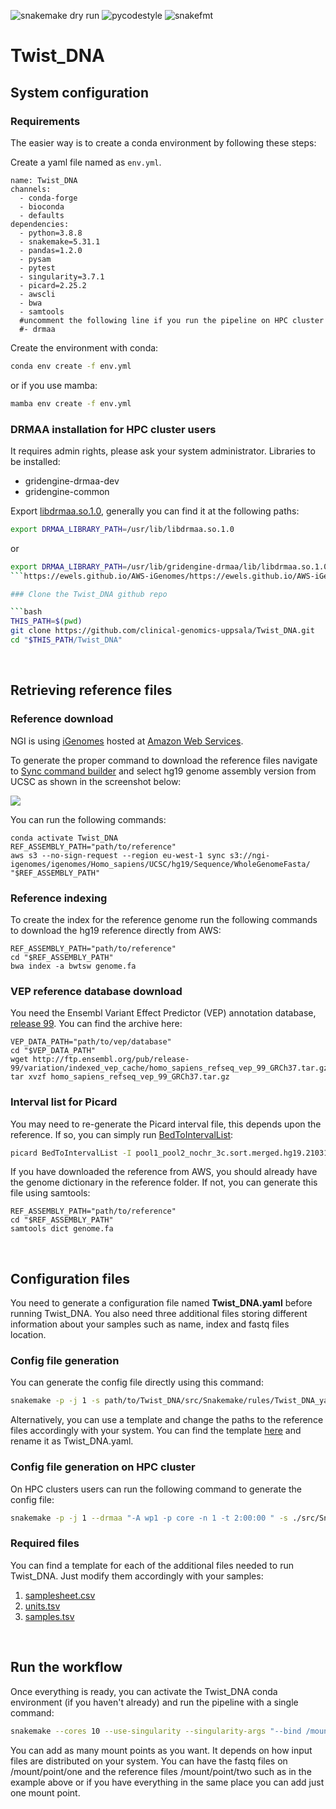 ![snakemake dry run](https://github.com/clinical-genomics-uppsala/Twist_DNA/workflows/snakemake%20dry%20run/badge.svg?branch=develop)
![pycodestyle](https://github.com/clinical-genomics-uppsala/Twist_DNA/workflows/pycodestyle/badge.svg?branch=develop)
![snakefmt](https://github.com/clinical-genomics-uppsala/Twist_DNA/workflows/snakefmt/badge.svg?branch=develop)

# Twist_DNA

## System configuration

### Requirements
The easier way is to create a conda environment by following these steps:

Create a yaml file named as `env.yml`.

```yaml=
name: Twist_DNA
channels:
  - conda-forge
  - bioconda
  - defaults
dependencies:
  - python=3.8.8
  - snakemake=5.31.1
  - pandas=1.2.0
  - pysam
  - pytest
  - singularity=3.7.1
  - picard=2.25.2
  - awscli
  - bwa
  - samtools
  #uncomment the following line if you run the pipeline on HPC cluster
  #- drmaa
```

Create the environment with conda:

```bash
conda env create -f env.yml
```

or if you use mamba:

```bash 
mamba env create -f env.yml
```


### DRMAA installation for HPC cluster users
It requires admin rights, please ask your system administrator. 
Libraries to be installed:

- gridengine-drmaa-dev
- gridengine-common


Export [libdrmaa.so.1.0](https://github.com/pygridtools/drmaa-python 'DRMAA Python'), generally you can find it at the following paths:

```bash
export DRMAA_LIBRARY_PATH=/usr/lib/libdrmaa.so.1.0
```

or

```bash
export DRMAA_LIBRARY_PATH=/usr/lib/gridengine-drmaa/lib/libdrmaa.so.1.0
```https://ewels.github.io/AWS-iGenomes/https://ewels.github.io/AWS-iGenomes/https://ewels.github.io/AWS-iGenomes/

### Clone the Twist_DNA github repo

```bash
THIS_PATH=$(pwd)
git clone https://github.com/clinical-genomics-uppsala/Twist_DNA.git
cd "$THIS_PATH/Twist_DNA"
```
<br>


## Retrieving reference files

### Reference download
NGI is using [iGenomes](https://github.com/ewels/AWS-iGenomes 'GitHub repository') hosted at [Amazon Web Services](https://aws.amazon.com/?nc2=h_lg 'Amazon Web Services').

To generate the proper command to download the reference files navigate to [Sync command builder](https://ewels.github.io/AWS-iGenomes/ 'Command builder direct link') and select hg19 genome assembly version from UCSC as shown in the screenshot below:

![](https://i.imgur.com/2jaWPAR.png)

You can run the following commands:

```bash=
conda activate Twist_DNA
REF_ASSEMBLY_PATH="path/to/reference"
aws s3 --no-sign-request --region eu-west-1 sync s3://ngi-igenomes/igenomes/Homo_sapiens/UCSC/hg19/Sequence/WholeGenomeFasta/ "$REF_ASSEMBLY_PATH"
```

### Reference indexing
To create the index for the reference genome run the following commands to download the hg19 reference directly from AWS:

```bash=
REF_ASSEMBLY_PATH="path/to/reference"
cd "$REF_ASSEMBLY_PATH"
bwa index -a bwtsw genome.fa
```

### VEP reference database download
You need the Ensembl Variant Effect Predictor (VEP) annotation database, [release 99](http://ftp.ensembl.org/pub/release-99/variation/indexed_vep_cache/ 'VEP release-99'). You can find the archive here:

```bash=
VEP_DATA_PATH="path/to/vep/database"
cd "$VEP_DATA_PATH"
wget http://ftp.ensembl.org/pub/release-99/variation/indexed_vep_cache/homo_sapiens_refseq_vep_99_GRCh37.tar.gz
tar xvzf homo_sapiens_refseq_vep_99_GRCh37.tar.gz
```

### Interval list for Picard
You may need to re-generate the Picard interval file, this depends upon the reference. If so, you can simply run [BedToIntervalList](https://gatk.broadinstitute.org/hc/en-us/articles/360036883931-BedToIntervalList-Picard- 'Picard BedToIntervalList'):

```bash
picard BedToIntervalList -I pool1_pool2_nochr_3c.sort.merged.hg19.210311.met.annotated.bed -O pool1_pool2_nochr_3c.sort.merged.padded20.hg19.210311.met.annotated.interval_list -SD genome.dict
```

If you have downloaded the reference from AWS, you should already have the genome dictionary in the reference folder. If not, you can generate this file using samtools:

```bash=
REF_ASSEMBLY_PATH="path/to/reference"
cd "$REF_ASSEMBLY_PATH"
samtools dict genome.fa
```
<br>

## Configuration files
You need to generate a configuration file named **Twist_DNA.yaml** before running Twist_DNA. You also need three additional files storing different information about your samples such as name, index and fastq files location.


### Config file generation
You can generate the config file directly using this command:

```bash
snakemake -p -j 1 -s path/to/Twist_DNA/src/Snakemake/rules/Twist_DNA_yaml/Twist_DNA_yaml.smk
```

Alternatively, you can use a template and change the paths to the reference files accordingly with your system. You can find the template [here](https://github.com/clinical-genomics-uppsala/Twist_DNA/blob/develop/Config/Pipeline/configdefaults201012.yaml 'Twist_DNA.yaml example') and rename it as Twist_DNA.yaml.


### Config file generation on HPC cluster
On HPC clusters users can run the following command to generate the config file:

```bash
snakemake -p -j 1 --drmaa "-A wp1 -p core -n 1 -t 2:00:00 " -s ./src/Snakemake/rules/Twist_DNA_yaml/Twist_DNA_yaml.smk
```

### Required files
You can find a template for each of the additional files needed to run Twist_DNA. Just modify them accordingly with your samples:

1. [samplesheet.csv](https://github.com/clinical-genomics-uppsala/Twist_DNA/blob/develop/tests/workflow_dry_run/twist_dna/samplesheet.csv 'samplesheet.csv example')
2. [units.tsv](https://github.com/clinical-genomics-uppsala/Twist_DNA/blob/develop/tests/workflow_dry_run/twist_dna/units.tsv 'units.tsv example')
3. [samples.tsv](https://github.com/clinical-genomics-uppsala/Twist_DNA/blob/develop/tests/workflow_dry_run/twist_dna/samples.tsv 'samples.tsv example')

<br>

## Run the workflow
Once everything is ready, you can activate the Twist_DNA conda environment (if you haven't already) and run the pipeline with a single command:

```bash
snakemake --cores 10 --use-singularity --singularity-args "--bind /mount/point/one --bind /mount/point/two"
```

You can add as many mount points as you want. It depends on how input files are distributed on your system. You can have the fastq files on /mount/point/one and the reference files /mount/point/two such as in the example above or if you have everything in the same place you can add just one mount point.

<br>

